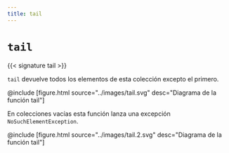 ```yaml
---
title: tail
---
```


# `tail`

{{< signature tail >}}

`tail` devuelve todos los elementos de esta colección excepto el primero.

@include [figure.html source="../images/tail.svg" desc="Diagrama de la función tail"]

En colecciones vacías esta función lanza una excepción `NoSuchElementException`.

@include [figure.html source="../images/tail.2.svg" desc="Diagrama de la función tail"]

